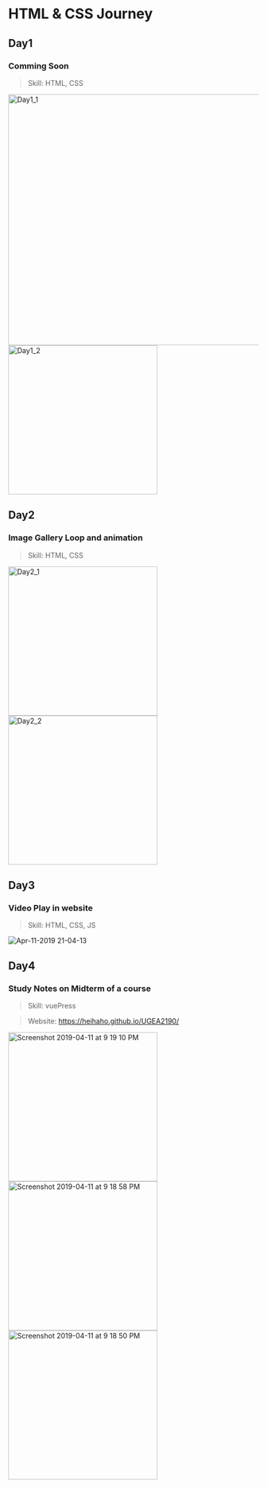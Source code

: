# HTML & CSS Journey

## Day1
### Comming Soon
> Skill: HTML, CSS
<div>
  <img width="505" alt="Day1_1" src="https://user-images.githubusercontent.com/33037271/55958229-bbfab700-5c9a-11e9-864e-e700ecba8029.png">
  <img width="300" alt="Day1_2" src="https://user-images.githubusercontent.com/33037271/55958234-c026d480-5c9a-11e9-94c3-5cec5a040e8f.png">
 </div>


## Day2
### Image Gallery Loop and animation
> Skill: HTML, CSS
<div>
  <img width="300" alt="Day2_1" src="https://user-images.githubusercontent.com/33037271/55958242-c2892e80-5c9a-11e9-9913-4f83f33b6312.png">
  <img width="300" alt="Day2_2" src="https://user-images.githubusercontent.com/33037271/55958247-c3ba5b80-5c9a-11e9-910c-1a3072f19bf9.png">
  </div>

## Day3
### Video Play in website
> Skill: HTML, CSS, JS

![Apr-11-2019 21-04-13](https://user-images.githubusercontent.com/33037271/55959461-696eca00-5c9d-11e9-874c-737091872c5d.gif)

## Day4
### Study Notes on Midterm of a course
> Skill: vuePress

> Website: https://heihaho.github.io/UGEA2190/

<div>
  <img width="300" alt="Screenshot 2019-04-11 at 9 19 10 PM" src="https://user-images.githubusercontent.com/33037271/55960529-9328f080-5c9f-11e9-82bb-71d722a21bdb.png">
<img width="300" alt="Screenshot 2019-04-11 at 9 18 58 PM" src="https://user-images.githubusercontent.com/33037271/55960534-945a1d80-5c9f-11e9-8822-dd15699b9e03.png">
<img width="300" alt="Screenshot 2019-04-11 at 9 18 50 PM" src="https://user-images.githubusercontent.com/33037271/55960535-958b4a80-5c9f-11e9-8bb8-6bb2d632916f.png">
</div>
